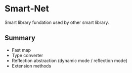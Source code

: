 # Smart-Net

Smart library fundation used by other smart library.

## Summary

* Fast map
* Type converter
* Reflection abstraction (dynamic mode / reflection mode)
* Extension methods
